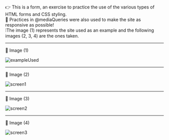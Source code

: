 👉 This is a form, an exercise to practice the use of the various types of HTML forms and CSS styling. 
<br>
📄 Practices in @mediaQueries were also used to make the site as responsive as possible!
<br>
❕The image (1) represents the site used as an example and the following images (2, 3, 4) are the ones taken.
<hr>
📌 Image (1)

![exampleUsed](https://github.com/FelipEspessoto/HTML-CSS/assets/98137286/c1cd9f6c-8c71-449e-b6a1-6f3a2ce9aef2)
<hr>
📌 Image (2)

![screen1](https://github.com/FelipEspessoto/HTML-CSS/assets/98137286/11e53987-6808-4e48-9119-603c27eac68c)
<hr>
📌 Image (3)
  
![screen2](https://github.com/FelipEspessoto/HTML-CSS/assets/98137286/9ec1d184-8101-41dd-ab46-19caa044054e)
<hr>
📌 Image (4)

![screen3](https://github.com/FelipEspessoto/HTML-CSS/assets/98137286/58612e15-d389-4e4e-825a-78556ee77e5c)


